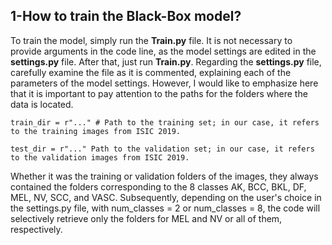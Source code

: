 ## 1-How to train the Black-Box model?

To train the model, simply run the **Train.py** file. It is not necessary to provide arguments in the code line, as the model settings are edited in the **settings.py** file. After that, just run **Train.py**.
Regarding the **settings.py** file, carefully examine the file as it is commented, explaining each of the parameters of the model settings. However, I would like to emphasize here that it is important to pay attention to the paths for the folders where the data is located.

    train_dir = r"..." # Path to the training set; in our case, it refers to the training images from ISIC 2019.
    
    test_dir = r"..." Path to the validation set; in our case, it refers to the validation images from ISIC 2019.
  
Whether it was the training or validation folders of the images, they always contained the folders corresponding to the 8 classes AK, BCC, BKL, DF, MEL, NV, SCC, and VASC. Subsequently, depending on the user's choice in the settings.py file, with num_classes = 2 or num_classes = 8, the code will selectively retrieve only the folders for MEL and NV or all of them, respectively.
